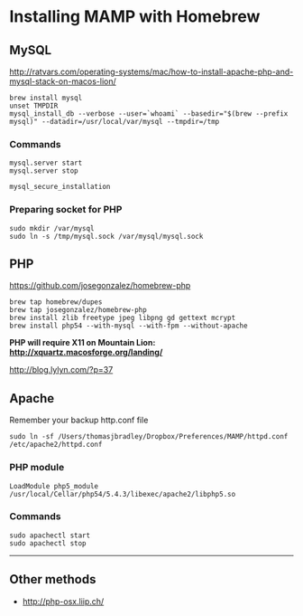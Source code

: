 # Installing MAMP with Homebrew

## MySQL

<http://ratvars.com/operating-systems/mac/how-to-install-apache-php-and-mysql-stack-on-macos-lion/>

	brew install mysql
	unset TMPDIR
	mysql_install_db --verbose --user=`whoami` --basedir="$(brew --prefix mysql)" --datadir=/usr/local/var/mysql --tmpdir=/tmp

### Commands

	mysql.server start
	mysql.server stop

	mysql_secure_installation

### Preparing socket for PHP

	sudo mkdir /var/mysql
	sudo ln -s /tmp/mysql.sock /var/mysql/mysql.sock

## PHP

<https://github.com/josegonzalez/homebrew-php>

	brew tap homebrew/dupes
	brew tap josegonzalez/homebrew-php
	brew install zlib freetype jpeg libpng gd gettext mcrypt
	brew install php54 --with-mysql --with-fpm --without-apache

**PHP will require X11 on Mountain Lion: <http://xquartz.macosforge.org/landing/>**

<http://blog.lylyn.com/?p=37>

## Apache

Remember your backup http.conf file

	sudo ln -sf /Users/thomasjbradley/Dropbox/Preferences/MAMP/httpd.conf /etc/apache2/httpd.conf

### PHP module

	LoadModule php5_module /usr/local/Cellar/php54/5.4.3/libexec/apache2/libphp5.so

### Commands

	sudo apachectl start
	sudo apachectl stop

---

## Other methods

- http://php-osx.liip.ch/
